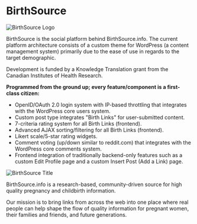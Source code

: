 BirthSource
===========

![BirthSource Logo](http://www.birthsource.info/wp-content/themes/birthsource/images/logo.png)

BirthSource is the social platform behind BirthSource.info. The current platform architecture consists of a custom theme for WordPress (a content management system) primarily due to the ease of use in regards to the target demographic.

Development is funded by a Knowledge Translation grant from the Canadian Institutes of Health Research.

**Programmed from the ground up; every feature/component is a first-class citizen:**

* OpenID/OAuth 2.0 login system with IP-based throttling that integrates with the WordPress core users system.
* Custom post type integrates "Birth Links" for user-submitted content.
* 7-criteria rating system for all Birth Links (frontend).
* Advanced AJAX sorting/filtering for all Birth Links (frontend).
* Likert scale/5-star rating widgets.
* Comment voting (up/down similar to reddit.com) that integrates with the WordPress core comments system.
* Frontend integration of traditionally backend-only features such as a custom Edit Profile page and a custom Insert Post (Add a Link) page.

![BirthSource Title](http://www.birthsource.info/wp-content/themes/birthsource/images/title.png)

BirthSource.info is a research-based, community-driven source for high quality pregnancy and childbirth information.

Our mission is to bring links from across the web into one place where real people can help shape the flow of quality information for pregnant women, their families and friends, and future generations.
